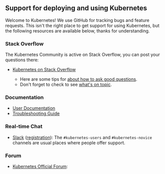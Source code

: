 ## Support for deploying and using Kubernetes

Welcome to Kubernetes! We use GitHub for tracking bugs and feature requests.
This isn't the right place to get support for using Kubernetes, but the following
resources are available below, thanks for understanding.

### Stack Overflow

The Kubernetes Community is active on Stack Overflow, you can post your questions there:

* [Kubernetes on Stack Overflow](https://stackoverflow.com/questions/tagged/kubernetes)

  * Here are some tips for [about how to ask good questions](https://stackoverflow.com/help/how-to-ask).
  * Don't forget to check to see [what's on topic](http://stackoverflow.com/help/on-topic).

### Documentation

* [User Documentation](https://kubernetes.io/docs/)
* [Troubleshooting Guide](https://kubernetes.io/docs/tasks/debug-application-cluster/troubleshooting/)

### Real-time Chat

* [Slack](https://kubernetes.slack.com) ([registration](http://slack.k8s.io)):
The `#kubernetes-users` and `#kubernetes-novice` channels are usual places where
people offer support.

### Forum

* [Kubernetes Official Forum](https://discuss.kubernetes.io):
